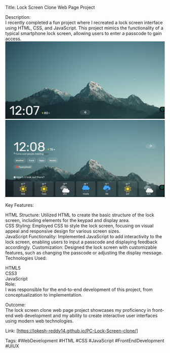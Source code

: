 Title: Lock Screen Clone Web Page Project<br/>

Description:<br/>
I recently completed a fun project where I recreated a lock screen interface using HTML, CSS, and JavaScript. This project mimics the functionality of a typical smartphone lock screen, allowing users to enter a passcode to gain access.<br/>
<img src="https://raw.githubusercontent.com/lokesh-reddy14/PC-Lock-Screen-clone/main/Screenshot%202024-04-25%20120800.png" alt="lokesh-reddy14" />
<img src="https://raw.githubusercontent.com/lokesh-reddy14/PC-Lock-Screen-clone/main/Screenshot%202024-04-25%20120814.png" alt="lokesh-reddy14" />



Key Features:<br/>

HTML Structure: Utilized HTML to create the basic structure of the lock screen, including elements for the keypad and display area.<br/>
CSS Styling: Employed CSS to style the lock screen, focusing on visual appeal and responsive design for various screen sizes.<br/>
JavaScript Functionality: Implemented JavaScript to add interactivity to the lock screen, enabling users to input a passcode and displaying feedback accordingly.
Customization: Designed the lock screen with customizable features, such as changing the passcode or adjusting the display message.
Technologies Used:

HTML5<br/>
CSS3<br/>
JavaScript<br/>
Role:<br/>
I was responsible for the end-to-end development of this project, from conceptualization to implementation.<br/>

Outcome:<br/>
The lock screen clone web page project showcases my proficiency in front-end web development and my ability to create interactive user interfaces using modern web technologies.<br/>

Link: [https://lokesh-reddy14.github.io/PC-Lock-Screen-clone/]<br/>

Tags: #WebDevelopment #HTML #CSS #JavaScript #FrontEndDevelopment #UIUX<br/>
